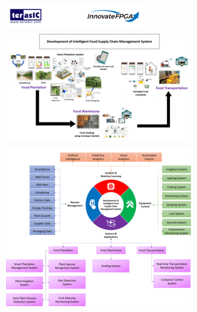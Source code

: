![Overall Project](https://github.com/StarGazeRWK/InnovateFPGA2021-2-AP028/blob/main/picture/InnovateFPGA%20Logo.png)

![Overall Project](https://github.com/StarGazeRWK/InnovateFPGA2021-2-AP028/blob/main/picture/Overall%20Project.png)


![Overall BlockDiagram](https://github.com/StarGazeRWK/InnovateFPGA2021-2-AP028/blob/main/picture/Overall%20Block%20Diagram.png)
